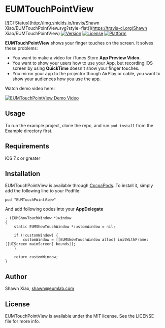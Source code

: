 # EUMTouchPointView

[![CI Status](http://img.shields.io/travis/Shawn Xiao/EUMTouchPointView.svg?style=flat)](https://travis-ci.org/Shawn Xiao/EUMTouchPointView)
[![Version](https://img.shields.io/cocoapods/v/EUMTouchPointView.svg?style=flat)](http://cocoadocs.org/docsets/EUMTouchPointView)
[![License](https://img.shields.io/cocoapods/l/EUMTouchPointView.svg?style=flat)](http://cocoadocs.org/docsets/EUMTouchPointView)
[![Platform](https://img.shields.io/cocoapods/p/EUMTouchPointView.svg?style=flat)](http://cocoadocs.org/docsets/EUMTouchPointView)

**EUMTouchPointView** shows your finger touches on the screen. It solves these problems:

* You want to make a video for iTunes Store **App Preview Video**.
* You want to show your users how to use your App, but recording iOS screen by using **QuickTime** doesn't show your finger touches.
* You mirror your app to the projector though AirPlay or cable, you want to show your audiences how you use the app.

Watch demo video here:

[![EUMTouchPointView Demo Video](http://img.youtube.com/vi/B7mpseXKMpo/0.jpg)](http://www.youtube.com/watch?v=B7mpseXKMpo)


## Usage

To run the example project, clone the repo, and run `pod install` from the Example directory first.

## Requirements
iOS 7.x or greater

## Installation

EUMTouchPointView is available through [CocoaPods](http://cocoapods.org). To install
it, simply add the following line to your Podfile:

    pod "EUMTouchPointView"

And add following codes into your **AppDelegate**

```
- (EUMShowTouchWindow *)window
{
    static EUMShowTouchWindow *customWindow = nil;
    
    if (!customWindow) {
        customWindow = [[EUMShowTouchWindow alloc] initWithFrame:[[UIScreen mainScreen] bounds]];
    }
    
    return customWindow;
}
```

## Author

Shawn Xiao, shawn@eumlab.com

## License

EUMTouchPointView is available under the MIT license. See the LICENSE file for more info.


